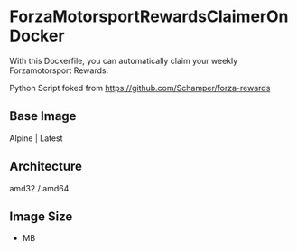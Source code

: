 # ForzaMotorsportRewardsClaimerOnDocker

With this Dockerfile, you can automatically claim your weekly Forzamotorsport Rewards.

Python Script foked from https://github.com/Schamper/forza-rewards

## Base Image
Alpine | Latest

## Architecture
amd32 / amd64

## Image Size
- MB
